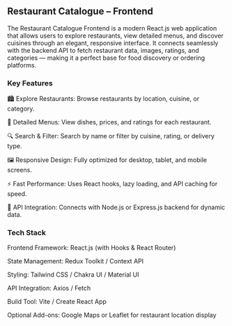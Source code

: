 ## Restaurant Catalogue – Frontend

The Restaurant Catalogue Frontend is a modern React.js web application that allows users to explore restaurants, view detailed menus, and discover cuisines through an elegant, responsive interface. It connects seamlessly with the backend API to fetch restaurant data, images, ratings, and categories — making it a perfect base for food discovery or ordering platforms.

### Key Features

🏙️ Explore Restaurants: Browse restaurants by location, cuisine, or category.

📜 Detailed Menus: View dishes, prices, and ratings for each restaurant.

🔍 Search & Filter: Search by name or filter by cuisine, rating, or delivery type.

🖼️ Responsive Design: Fully optimized for desktop, tablet, and mobile screens.

⚡ Fast Performance: Uses React hooks, lazy loading, and API caching for speed.

🔗 API Integration: Connects with Node.js or Express.js backend for dynamic data.

### Tech Stack

Frontend Framework: React.js (with Hooks & React Router)

State Management: Redux Toolkit / Context API

Styling: Tailwind CSS / Chakra UI / Material UI

API Integration: Axios / Fetch

Build Tool: Vite / Create React App

Optional Add-ons: Google Maps or Leaflet for restaurant location display
